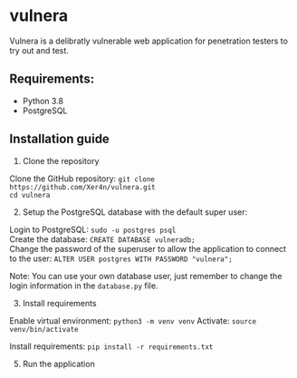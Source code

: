 # vulnera

Vulnera is  a delibratly vulnerable web application for penetration testers to try out and test.

## Requirements:

- Python 3.8
- PostgreSQL

## Installation guide

1. Clone the repository

Clone the GitHub repository: ``git clone https://github.com/Xer4n/vulnera.git``<br>
``cd vulnera``

2. Setup the PostgreSQL database with the default super user:

Login to PostgreSQL: ``sudo -u postgres psql``\
Create the database: ``CREATE DATABASE vulneradb;``\
Change the password of the superuser to allow the application to connect to the user: ``ALTER USER postgres WITH PASSWORD "vulnera";``

Note: You can use your own database user, just remember to change the login information in the ``database.py`` file.


3. Install requirements

Enable virtual environment: ``python3 -m venv venv``
Activate: ``source venv/bin/activate``

Install requirements: ``pip install -r requirements.txt``


5. Run the application


